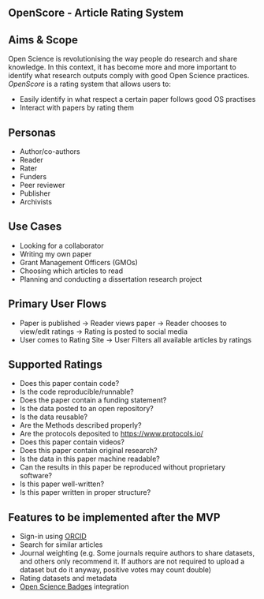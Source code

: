 ## OpenScore - Article Rating System

## Aims & Scope

Open Science is revolutionising the way people do research and share knowledge. In this context, it has become more and more important to identify what research outputs comply with good Open Science practices. *OpenScore* is a rating system that allows users to:

* Easily identify in what respect a certain paper follows good OS practises  
* Interact with papers by rating them

## Personas

*   Author/co-authors
*   Reader
*   Rater
*   Funders
*   Peer reviewer
*   Publisher
*   Archivists

## Use Cases

*   Looking for a collaborator
*   Writing my own paper
*   Grant Management Officers (GMOs)
*   Choosing which articles to read
*   Planning and conducting a dissertation research project

## Primary User Flows

*   Paper is published -> Reader views paper -> Reader chooses to view/edit ratings -> Rating is posted to social media
*   User comes to Rating Site -> User Filters all available articles by ratings 

## Supported Ratings

*   Does this paper contain code?
*   Is the code reproducible/runnable?
*   Does the paper contain a funding statement?
*   Is the data posted to an open repository?
*   Is the data reusable?
*   Are the Methods described properly?
*   Are the protocols deposited to https://www.protocols.io/
*   Does this paper contain videos?
*   Does this paper contain original research?
*   Is the data in this paper machine readable?
*   Can the results in this paper be reproduced without proprietary software?
*   Is this paper well-written?
*   Is this paper written in proper structure?

## Features to be implemented after the MVP

*   Sign-in using [ORCID](https://orcid.org/)
*   Search for similar articles
*   Journal weighting (e.g. Some journals require authors to share datasets, and others only recommend it. If authors are not required to upload a dataset but do it anyway, positive votes may count double)
*   Rating datasets and metadata
* 	[Open Science Badges](https://cos.io/our-services/open-science-badges/) integration
